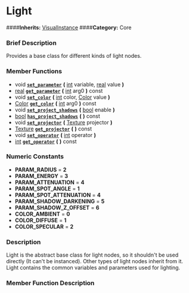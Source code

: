 #  Light  
####**Inherits:** [VisualInstance](class_visualinstance)
####**Category:** Core

###  Brief Description  
Provides a base class for different kinds of light nodes.

###  Member Functions 
  * void  **[`set_parameter`](#set_parameter)**  **(** [int](class_int) variable, [real](class_real) value  **)**
  * [real](class_real)  **[`get_parameter`](#get_parameter)**  **(** [int](class_int) arg0  **)** const
  * void  **[`set_color`](#set_color)**  **(** [int](class_int) color, [Color](class_color) value  **)**
  * [Color](class_color)  **[`get_color`](#get_color)**  **(** [int](class_int) arg0  **)** const
  * void  **[`set_project_shadows`](#set_project_shadows)**  **(** [bool](class_bool) enable  **)**
  * [bool](class_bool)  **[`has_project_shadows`](#has_project_shadows)**  **(** **)** const
  * void  **[`set_projector`](#set_projector)**  **(** [Texture](class_texture) projector  **)**
  * [Texture](class_texture)  **[`get_projector`](#get_projector)**  **(** **)** const
  * void  **[`set_operator`](#set_operator)**  **(** [int](class_int) operator  **)**
  * [int](class_int)  **[`get_operator`](#get_operator)**  **(** **)** const

###  Numeric Constants  
  * **PARAM_RADIUS** = **2**
  * **PARAM_ENERGY** = **3**
  * **PARAM_ATTENUATION** = **4**
  * **PARAM_SPOT_ANGLE** = **1**
  * **PARAM_SPOT_ATTENUATION** = **4**
  * **PARAM_SHADOW_DARKENING** = **5**
  * **PARAM_SHADOW_Z_OFFSET** = **6**
  * **COLOR_AMBIENT** = **0**
  * **COLOR_DIFFUSE** = **1**
  * **COLOR_SPECULAR** = **2**

###  Description  
Light is the abstract base class for light nodes, so it shouldn't be used directly (It can't be instanced). Other types of light nodes inherit from it. Light contains the common variables and parameters used for lighting.

###  Member Function Description  
